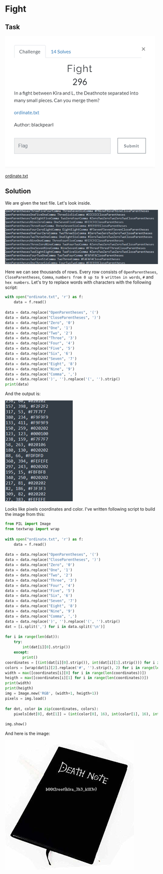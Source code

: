 # Fight

## Task

![task](./src/task.png)

[ordinate.txt](./src/ordinate.txt)

## Solution

We are given the text file. Let's look inside.

![ordinate](./src/ordinate.png)

Here we can see thousands of rows. Every row consists of `OpenParentheses`, `CloseParentheses`, `Comma`, `numbers from 0 up to 9 written in words`, `#` and `hex numbers`. Let's try to replace words with characters with the following script:

```Python
with open("ordinate.txt", 'r') as f:
	data = f.read()

data = data.replace("OpenParentheses", '(')
data = data.replace("CloseParentheses", ')')
data = data.replace("Zero", '0')
data = data.replace("One", '1')
data = data.replace("Two", '2')
data = data.replace("Three", '3')
data = data.replace("Four", '4')
data = data.replace("Five", '5')
data = data.replace("Six", '6')
data = data.replace("Seven", '7')
data = data.replace("Eight", '8')
data = data.replace("Nine", '9')
data = data.replace("Comma", ',')
data = data.replace(')', '').replace('(', '').strip()
print(data)
```

And the output is:

![output](./src/output.png)

Looks like pixels coordinates and color. I've written following script to build the image from this:

```Python
from PIL import Image
from textwrap import wrap

with open("ordinate.txt", 'r') as f:
	data = f.read()

data = data.replace("OpenParentheses", '(')
data = data.replace("CloseParentheses", ')')
data = data.replace("Zero", '0')
data = data.replace("One", '1')
data = data.replace("Two", '2')
data = data.replace("Three", '3')
data = data.replace("Four", '4')
data = data.replace("Five", '5')
data = data.replace("Six", '6')
data = data.replace("Seven", '7')
data = data.replace("Eight", '8')
data = data.replace("Nine", '9')
data = data.replace("Comma", ',')
data = data.replace(')', '').replace('(', '').strip()
dat = [i.split(',') for i in data.split('\n')]

for i in range(len(dat)):
	try:
		int(dat[i][0].strip())
	except:
		print()
coordinates = [(int(dat[i][0].strip()), int(dat[i][1].strip())) for i in range(len(dat))]
colors = [wrap(dat[i][2].replace('#', '').strip(), 2) for i in range(len(dat))]
width = max([coordinates[i][0] for i in range(len(coordinates))])
heigth = max([coordinates[i][1] for i in range(len(coordinates))])
print(width)
print(heigth)
img = Image.new('RGB', (width+1, heigth+1))
pixels = img.load()

for dot, color in zip(coordinates, colors):
 	pixels[dot[0], dot[1]] = (int(color[0], 16), int(color[1], 16), int(color[2], 16))

img.show()

```

And here is the image:

![flag](./src/flag.bmp)